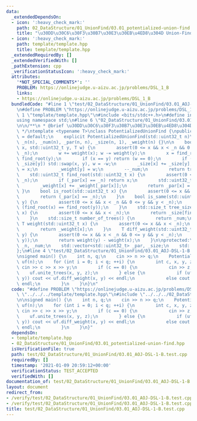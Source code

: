 ```yaml
---
data:
  _extendedDependsOn:
  - icon: ':heavy_check_mark:'
    path: 02_DataStructure/01_UnionFind/03.01_potentialized-union-find.hpp
    title: "\u30DD\u30C6\u30F3\u30B7\u30E3\u30EB\u4ED8\u304D Union-Find"
  - icon: ':heavy_check_mark:'
    path: template/template.hpp
    title: template/template.hpp
  _extendedRequiredBy: []
  _extendedVerifiedWith: []
  _pathExtension: cpp
  _verificationStatusIcon: ':heavy_check_mark:'
  attributes:
    '*NOT_SPECIAL_COMMENTS*': ''
    PROBLEM: https://onlinejudge.u-aizu.ac.jp/problems/DSL_1_B
    links:
    - https://onlinejudge.u-aizu.ac.jp/problems/DSL_1_B
  bundledCode: "#line 1 \"test/02_DataStructure/01_UnionFind/03.01_AOJ-DSL-1-B.test.cpp\"\
    \n#define PROBLEM \"https://onlinejudge.u-aizu.ac.jp/problems/DSL_1_B\"\n#line\
    \ 1 \"template/template.hpp\"\n#include <bits/stdc++.h>\n#define int int64_t\n\
    using namespace std;\n#line 6 \"02_DataStructure/01_UnionFind/03.01_potentialized-union-find.hpp\"\
    \n\n/**\n * @brief \u30DD\u30C6\u30F3\u30B7\u30E3\u30EB\u4ED8\u304D Union-Find\n\
    \ */\ntemplate <typename T>\nclass PotentializedUnionFind {\npublic:\n    PotentializedUnionFind()\
    \ = default;\n    explicit PotentializedUnionFind(std::uint32_t n)\n        :\
    \ _n(n), _num(n), _par(n, n), _size(n, 1), _weight(n) {}\n\n    bool unite_trees(std::uint32_t\
    \ x, std::uint32_t y, T w) {\n        assert(0 <= x && x < _n && 0 <= y && y <\
    \ _n);\n        w += weight(x); w -= weight(y);\n        x = find_root(x); y =\
    \ find_root(y);\n        if (x == y) return (w == 0);\n        if (_size[x] <\
    \ _size[y]) std::swap(x, y), w = -w;\n        _size[x] += _size[y];\n        _par[y]\
    \ = x;\n        _weight[y] = w;\n        --_num;\n        return true;\n    }\n\
    \    std::uint32_t find_root(std::uint32_t x) {\n        assert(0 <= x && x <\
    \ _n);\n        if (_par[x] == _n) return x;\n        std::uint32_t root = find_root(_par[x]);\n\
    \        _weight[x] += _weight[_par[x]];\n        return _par[x] = root;\n   \
    \ }\n    bool is_root(std::uint32_t x) {\n        assert(0 <= x && x < _n);\n\
    \        return (_par[x] == _n);\n    }\n    bool is_same(std::uint32_t x, std::uint32_t\
    \ y) {\n        assert(0 <= x && x < _n && 0 <= y && y < _n);\n        return\
    \ (find_root(x) == find_root(y));\n    }\n    std::size_t tree_size(std::uint32_t\
    \ x) {\n        assert(0 <= x && x < _n);\n        return _size[find_root(x)];\n\
    \    }\n    std::size_t number_of_trees() {\n        return _num;\n    }\n   \
    \ T weight(std::uint32_t x) {\n        assert(0 <= x && x < _n);\n        find_root(x);\n\
    \        return _weight[x];\n    }\n    T diff_weight(std::uint32_t x, std::uint32_t\
    \ y) {\n        assert(0 <= x && x < _n && 0 <= y && y < _n);\n        assert(is_same(x,\
    \ y));\n        return weight(y) - weight(x);\n    }\n\nprotected:\n    std::uint32_t\
    \ _n, _num;\n    std::vector<std::uint32_t> _par, _size;\n    std::vector<T> _weight;\n\
    };\n#line 4 \"test/02_DataStructure/01_UnionFind/03.01_AOJ-DSL-1-B.test.cpp\"\n\
    \nsigned main() {\n    int n, q;\n    cin >> n >> q;\n    PotentializedUnionFind<int>\
    \ uf(n);\n    for (int i = 0; i < q; ++i) {\n        int c, x, y, z;\n       \
    \ cin >> c >> x >> y;\n        if (c == 0) {\n            cin >> z;\n        \
    \    uf.unite_trees(x, y, z);\n        } else {\n            if (uf.is_same(x,\
    \ y)) cout << uf.diff_weight(x, y) << endl;\n            else cout << \"?\" <<\
    \ endl;\n        }\n    }\n}\n"
  code: "#define PROBLEM \"https://onlinejudge.u-aizu.ac.jp/problems/DSL_1_B\"\n#include\
    \ \"../../../template/template.hpp\"\n#include \"../../../02_DataStructure/01_UnionFind/03.01_potentialized-union-find.hpp\"\
    \n\nsigned main() {\n    int n, q;\n    cin >> n >> q;\n    PotentializedUnionFind<int>\
    \ uf(n);\n    for (int i = 0; i < q; ++i) {\n        int c, x, y, z;\n       \
    \ cin >> c >> x >> y;\n        if (c == 0) {\n            cin >> z;\n        \
    \    uf.unite_trees(x, y, z);\n        } else {\n            if (uf.is_same(x,\
    \ y)) cout << uf.diff_weight(x, y) << endl;\n            else cout << \"?\" <<\
    \ endl;\n        }\n    }\n}"
  dependsOn:
  - template/template.hpp
  - 02_DataStructure/01_UnionFind/03.01_potentialized-union-find.hpp
  isVerificationFile: true
  path: test/02_DataStructure/01_UnionFind/03.01_AOJ-DSL-1-B.test.cpp
  requiredBy: []
  timestamp: '2021-01-09 20:59:12+00:00'
  verificationStatus: TEST_ACCEPTED
  verifiedWith: []
documentation_of: test/02_DataStructure/01_UnionFind/03.01_AOJ-DSL-1-B.test.cpp
layout: document
redirect_from:
- /verify/test/02_DataStructure/01_UnionFind/03.01_AOJ-DSL-1-B.test.cpp
- /verify/test/02_DataStructure/01_UnionFind/03.01_AOJ-DSL-1-B.test.cpp.html
title: test/02_DataStructure/01_UnionFind/03.01_AOJ-DSL-1-B.test.cpp
---
```

